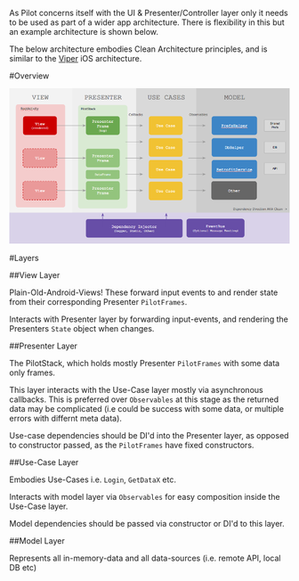 As Pilot concerns itself with the UI & Presenter/Controller layer only it needs to be used as part of a wider app architecture. There is flexibility in this but an example architecture is shown below.

The below architecture embodies Clean Architecture principles, and is similar to the [Viper](http://mutualmobile.github.io/blog/2013/12/04/viper-introduction/) iOS architecture. 

#Overview

![App Arch with Pilot](/gfx/app_arch.png)

#Layers

##View Layer

Plain-Old-Android-Views! These forward input events to and render state from their corresponding Presenter `PilotFrames`.

Interacts with Presenter layer by forwarding input-events, and rendering the Presenters `State` object when changes.

##Presenter Layer

The PilotStack, which holds mostly Presenter `PilotFrames` with some data only frames. 

This layer interacts with the Use-Case layer mostly via asynchronous callbacks. This is preferred over `Observables` at this stage as the returned data may be complicated (i.e could be success with some data, or multiple errors with differnt meta data).

Use-case dependencies should be DI'd into the Presenter layer, as opposed to constructor passed, as the `PilotFrames` have fixed constructors.

##Use-Case Layer

Embodies Use-Cases i.e. `Login`, `GetDataX` etc.

Interacts with model layer via `Observables` for easy composition inside the Use-Case layer.

Model dependencies should be passed via constructor or DI'd to this layer.

##Model Layer

Represents all in-memory-data and all data-sources (i.e. remote API, local DB etc)





